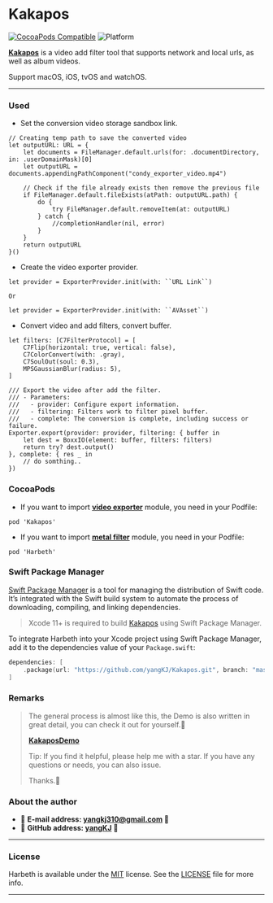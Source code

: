# Kakapos

[![CocoaPods Compatible](https://img.shields.io/cocoapods/v/Kakapos.svg?style=flat&label=Kakapos&colorA=28a745&&colorB=4E4E4E)](https://cocoapods.org/pods/Kakapos) 
![Platform](https://img.shields.io/badge/Platforms-iOS%20%7C%20macOS%20%7C%20watchOS%20%7C%20tvOS-4E4E4E.svg?colorA=28a745)

[**Kakapos**](https://github.com/yangKJ/Kakapos) is a video add filter tool that supports network and local urls, as well as album videos.

Support macOS, iOS, tvOS and watchOS.

-------

### Used

- Set the conversion video storage sandbox link.

```
// Creating temp path to save the converted video
let outputURL: URL = {
    let documents = FileManager.default.urls(for: .documentDirectory, in: .userDomainMask)[0]
    let outputURL = documents.appendingPathComponent("condy_exporter_video.mp4")
    
    // Check if the file already exists then remove the previous file
    if FileManager.default.fileExists(atPath: outputURL.path) {
        do {
            try FileManager.default.removeItem(at: outputURL)
        } catch {
            //completionHandler(nil, error)
        }
    }
    return outputURL
}()
```

- Create the video exporter provider.

```
let provider = ExporterProvider.init(with: ``URL Link``)

Or

let provider = ExporterProvider.init(with: ``AVAsset``)
```

- Convert video and add filters, convert buffer.

```
let filters: [C7FilterProtocol] = [
    C7Flip(horizontal: true, vertical: false),
    C7ColorConvert(with: .gray),
    C7SoulOut(soul: 0.3),
    MPSGaussianBlur(radius: 5),
]

/// Export the video after add the filter.
/// - Parameters:
///   - provider: Configure export information.
///   - filtering: Filters work to filter pixel buffer.
///   - complete: The conversion is complete, including success or failure.
Exporter.export(provider: provider, filtering: { buffer in
    let dest = BoxxIO(element: buffer, filters: filters)
    return try? dest.output()
}, complete: { res _ in
    // do somthing..
})
```

### CocoaPods

- If you want to import [**video exporter**](https://github.com/yangKJ/Kakapos) module, you need in your Podfile: 

```
pod 'Kakapos'
```

- If you want to import [**metal filter**](https://github.com/yangKJ/Harbeth) module, you need in your Podfile: 

```
pod 'Harbeth'
```

### Swift Package Manager

[Swift Package Manager](https://swift.org/package-manager/) is a tool for managing the distribution of Swift code. It’s integrated with the Swift build system to automate the process of downloading, compiling, and linking dependencies.

> Xcode 11+ is required to build [Kakapos](https://github.com/yangKJ/Kakapos) using Swift Package Manager.

To integrate Harbeth into your Xcode project using Swift Package Manager, add it to the dependencies value of your `Package.swift`:

```swift
dependencies: [
    .package(url: "https://github.com/yangKJ/Kakapos.git", branch: "master"),
]
```

### Remarks

> The general process is almost like this, the Demo is also written in great detail, you can check it out for yourself.🎷
>
> [**KakaposDemo**](https://github.com/yangKJ/Kakapos)
>
> Tip: If you find it helpful, please help me with a star. If you have any questions or needs, you can also issue.
>
> Thanks.🎇

### About the author
- 🎷 **E-mail address: [yangkj310@gmail.com](yangkj310@gmail.com) 🎷**
- 🎸 **GitHub address: [yangKJ](https://github.com/yangKJ) 🎸**

-----

### License
Harbeth is available under the [MIT](LICENSE) license. See the [LICENSE](LICENSE) file for more info.

-----
